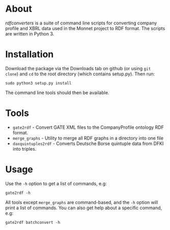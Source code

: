 # About

_rdfconverters_ is a suite of command line scripts for converting company profile and XBRL data used in 
the Monnet project to RDF format. The scripts are written in Python 3.

# Installation

Download the package via the Downloads tab on github (or using `git clone`) and `cd` to the root 
directory (which contains setup.py). Then run:

    sudo python3 setup.py install

The command line tools should then be available.

# Tools

* `gate2rdf` - Convert GATE XML files to the CompanyProfile ontology RDF format.
* `merge_graphs` - Utility to merge all RDF graphs in a directory into one file
* `daxquintuples2rdf` - Converts Deutsche Borse quintuple data from DFKI into triples.


# Usage

Use the `-h` option to get a list of commands, e.g:

    gate2rdf -h

All tools except `merge_graphs` are command-based, and the `-h` option will print a list of commands. You can also get help about a specific command, e.g: 

    gate2rdf batchconvert -h
